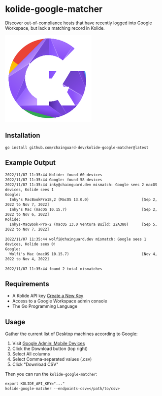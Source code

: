 # kolide-google-matcher

Discover out-of-compliance hosts that have recently logged into Google Workspace, but lack a matching record in Kolide.

![kolide-google-matcher](images/logo.png?raw=true "kolide-google-matcher logo")

## Installation

```shell
go install github.com/chainguard-dev/kolide-google-matcher@latest
```

## Example Output

```log
2022/11/07 11:35:44 Kolide: found 60 devices
2022/11/07 11:35:44 Google: found 58 devices
2022/11/07 11:35:44 inky@chainguard.dev mismatch: Google sees 2 macOS devices, Kolide sees 1
Google:
  Inky's MacBookPro18,2 (MacOS 13.0.0)                        [Sep 2, 2022 to Nov 7, 2022]
  Inky's Mac (macOS 10.15.7)                                  [Sep 2, 2022 to Nov 6, 2022]
Kolide:
  Inkys-MacBook-Pro-2 (macOS 13.0 Ventura Build: 22A380)      [Sep 5, 2022 to Nov 7, 2022]

2022/11/07 11:35:44 wolfi@chainguard.dev mismatch: Google sees 1 devices, Kolide sees 0!
Google:
  Wolfi's Mac (macOS 10.15.7)                                 [Nov 4, 2022 to Nov 4, 2022]

2022/11/07 11:35:44 found 2 total mismatches
```

## Requirements

* A Kolide API key [Create a New Key](https://k2.kolide.com/3361/settings/admin/developers/api_keys)
* Access to a Google Workspace admin console
* The Go Programming Language

## Usage

Gather the current list of Desktop machines according to Google:

1. Visit [Google Admin: Mobile Devices](https://admin.google.com/ac/devices/list?default=true&category=desktop)
2. Click the Download button (top right)
3. Select All columns
4. Select Comma-separated values (.csv)
5. Click "Download CSV"

Then you can run the `kolide-google-matcher`:

```shell
export KOLIDE_API_KEY="..."
kolide-google-matcher --endpoints-csv=</path/to/csv>
```
